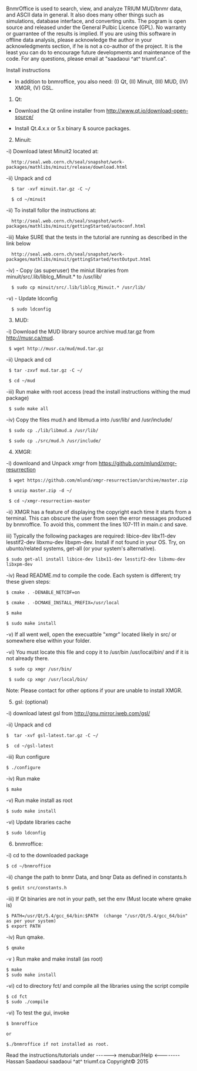 BnmrOffice is used to search, view, and analyze TRIUM MUD/bnmr data, and ASCII data in general.
It also does many other things such as simulations, database interface, and converting units.
The pogram is open source and released under the General Pulbic Licence (GPL).
No warranty or guarrantee of the results is implied.
If you are using this software in offline data analysis, please acknowledge the author
in your acknowledgments section, if he is not a co-author of the project.
It is the least you can do to encourage future developments and maintenance of the code.
For any questions, please email at "saadaoui ^at^ triumf.ca".

Install instructions

 - In addition to bnmroffice, you also need: (I) Qt, (II) Minuit, (III) MUD, (IV) XMGR, (V) GSL.

1) Qt: 
  - Download the Qt online installer from http://www.qt.io/download-open-source/
  
  - Install Qt.4.x.x or 5.x binary & source packages.


2) Minuit:

-i) Download latest Minuit2 located at:

      http://seal.web.cern.ch/seal/snapshot/work-packages/mathlibs/minuit/release/download.html

-ii) Unpack and cd

      $ tar -xvf minuit.tar.gz -C ~/

      $ cd ~/minuit

-ii) To install follor the instructions at:

      http://seal.web.cern.ch/seal/snapshot/work-packages/mathlibs/minuit/gettingStarted/autoconf.html

-iii) Make SURE that the tests in the tutorial are running as described in the link below

      http://seal.web.cern.ch/seal/snapshot/work-packages/mathlibs/minuit/gettingStarted/testOutput.html

-iv) - Copy (as superuser) the miniut libraries from  minuit/src/.lib/liblcg_Minuit.* to /usr/lib/

      $ sudo cp minuit/src/.lib/liblcg_Minuit.* /usr/lib/

-v) - Update ldconfig

      $ sudo ldconfig

3) MUD: 

-i) Download the MUD library source archive mud.tar.gz from http://musr.ca/mud.

     $ wget http://musr.ca/mud/mud.tar.gz

-ii) Unpack and cd

     $ tar -zxvf mud.tar.gz -C ~/

     $ cd ~/mud

-iii) Run make with root access (read the install instructions withing the mud package)

     $ sudo make all

-iv) Copy the files mud.h and libmud.a into /usr/lib/ and /usr/include/

     $ sudo cp ./lib/libmud.a /usr/lib/

     $ sudo cp ./src/mud.h /usr/include/


4) XMGR: 

-i) downloand and Unpack  xmgr from https://github.com/mlund/xmgr-resurrection

     $ wget https://github.com/mlund/xmgr-resurrection/archive/master.zip

     $ unzip master.zip -d ~/

     $ cd ~/xmgr-resurrection-master

-ii) XMGR has a feature of displaying the copyright each time it starts from a terminal.
     This can obscure the user from seen the error messages produced by bnmroffice.
     To avoid this, comment the lines 107-111 in main.c and save.

iii) Typically the following packages are required: libice-dev libx11-dev lesstif2-dev libxmu-dev libxpm-dev.
     Install if not found in your OS. Try, on ubunto/related systems, get-all (or your system's alternative).

    $ sudo get-all install libice-dev libx11-dev lesstif2-dev libxmu-dev libxpm-dev

-iv) Read README.md to compile the code. Each system is different; try these given steps:

    $ cmake . -DENABLE_NETCDF=on

    $ cmake . -DCMAKE_INSTALL_PREFIX=/usr/local

    $ make

    $ sudo make install

-v) If all went well, open the execuatble "xmgr" located likely in src/ or somewhere else within your folder.

-vi) You must locate this file and copy it to /usr/bin /usr/local/bin/ and if it is not already there.

     $ sudo cp xmgr /usr/bin/

     $ sudo cp xmgr /usr/local/bin/

Note: Please contact  for other options if your are unable to install XMGR.


5)  gsl: (optional) 

-i) download latest gsl from http://gnu.mirror.iweb.com/gsl/

-ii) Unpack and cd

    $  tar -xvf gsl-latest.tar.gz -C ~/

    $  cd ~/gsl-latest

-iii) Run configure

    $ ./configure

-iv) Run make

    $ make

-v) Run make install as root

    $ sudo make install

-vi) Update libraries cache

    $ sudo ldconfig



6) bnmroffice:

-i) cd to the downloaded package

    $ cd ~/bnmroffice

-ii) change the path to bnmr Data, and bnqr Data as defined in constants.h

    $ gedit src/constants.h

-iii) If Qt binaries are not in your path, set the env (Must locate where qmake is)

    $ PATH=/usr/Qt/5.4/gcc_64/bin:$PATH  (change "/usr/Qt/5.4/gcc_64/bin" as per your system)
    $ export PATH

-iv) Run qmake. 

    $ qmake

-v ) Run make and make install (as root)

    $ make
    $ sudo make install

-vi) cd to directory fct/ and compile all the libraries using the script compile

    $ cd fct
    $ sudo ./compile

-vi) To test the gui, invoke

    $ bnmroffice

    or

    $./bnmroffice if not installed as root.

Read the instructions/tutorials under ------> menubar/Help <--------
Hassan Saadaoui
saadaoui ^at^ triumf.ca
Copyright© 2015